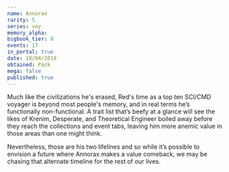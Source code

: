 ```yaml
---
name: Annorax
rarity: 5
series: voy
memory_alpha:
bigbook_tier: 8
events: 17
in_portal: true
date: 10/04/2018
obtained: Pack
mega: false
published: true
---
```


Much like the civilizations he's erased, Red's time as a top ten SCI/CMD voyager is beyond most people's memory, and in real terms he’s functionally non-functional. A trait list that’s beefy at a glance will see the likes of Krenim, Desperate, and Theoretical Engineer boiled away before they reach the collections and event tabs, leaving him more anemic value in those areas than one might think.

Nevertheless, those are his two lifelines and so while it’s possible to envision a future where Annorax makes a value comeback, we may be chasing that alternate timeline for the rest of our lives.
